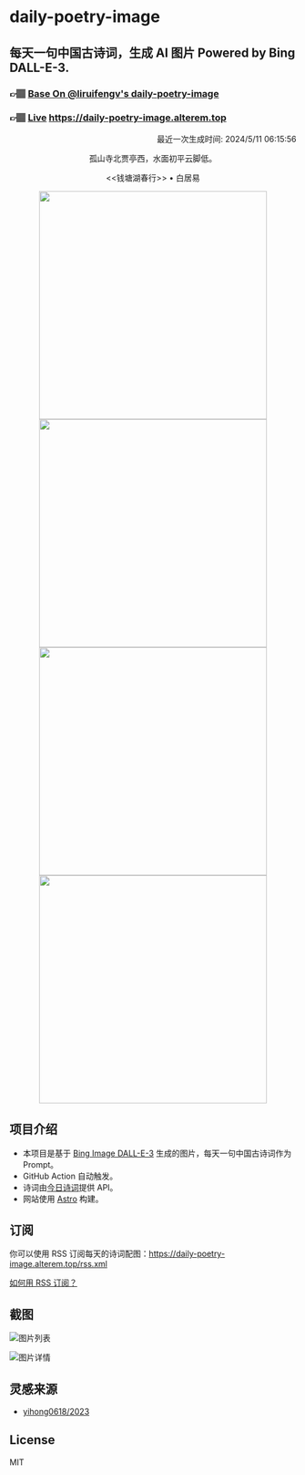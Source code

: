 
# daily-poetry-image

## 每天一句中国古诗词，生成 AI 图片 Powered by Bing DALL-E-3.

### 👉🏽 [Base On @liruifengv's daily-poetry-image](https://github.com/liruifengv/daily-poetry-image)

### 👉🏽 [Live](https://daily-poetry-image.alterem.top/) https://daily-poetry-image.alterem.top

<p align="right">
  最近一次生成时间: 2024/5/11 06:15:56
</p>
<p align="center">
孤山寺北贾亭西，水面初平云脚低。
</p>
<p align="center">
<<钱塘湖春行>> • 白居易
</p>
<p align="center">
<img src="https://tse4.mm.bing.net/th/id/OIG3.Pa8szexEReLFNUM58I_K" height="400" width="400" />
<img src="https://tse4.mm.bing.net/th/id/OIG3.7DDU2VJFgSJUvu.XANh4" height="400" width="400" />
<img src="https://tse1.mm.bing.net/th/id/OIG3._u1EwqZnA8i3m31.MkgG" height="400" width="400" />
<img src="https://tse3.mm.bing.net/th/id/OIG3.zKhCdQ8hGVL_rIJlZDdH" height="400" width="400" />
</p>

## 项目介绍

-   本项目是基于 [Bing Image DALL-E-3](https://www.bing.com/images/create) 生成的图片，每天一句中国古诗词作为 Prompt。
-   GitHub Action 自动触发。
-   诗词由[今日诗词](https://www.jinrishici.com/)提供 API。
-   网站使用 [Astro](https://astro.build) 构建。

## 订阅

你可以使用 RSS 订阅每天的诗词配图：https://daily-poetry-image.alterem.top/rss.xml

[如何用 RSS 订阅？](https://zhuanlan.zhihu.com/p/55026716)

## 截图

![图片列表](./screenshots/Snipaste_2023-12-28_21-00-26.png)

![图片详情](./screenshots/Snipaste_2023-12-28_21-00-53.png)

## 灵感来源

-   [yihong0618/2023](https://github.com/yihong0618/2023)

## License

MIT
